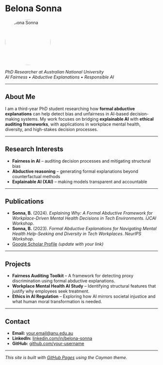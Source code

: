 # Belona Sonna
<img src="profile.jpg" alt="Belona Sonna" width="150" style="border-radius:50%;">

_PhD Researcher at Australian National University_  
_AI Fairness • Abductive Explanations • Responsible AI_

---

## About Me

I am a third-year PhD student researching how **formal abductive explanations** can help detect bias and unfairness in AI-based decision-making systems. My work focuses on bridging **explainable AI** with **ethical auditing frameworks**, with applications in workplace mental health, diversity, and high-stakes decision processes.

---

## Research Interests

- **Fairness in AI** – auditing decision processes and mitigating structural bias  
- **Abductive reasoning** – generating formal explanations beyond counterfactual methods  
- **Explainable AI (XAI)** – making models transparent and accountable  

---

## Publications

- **Sonna, B.** (2024). *Explaining Why: A Formal Abductive Framework for Workplace-Driven Mental Health Decisions in Tech Environments*. _IJCAI Workshop_.  
- **Sonna, B.** (2023). *Formal Abductive Explanations for Navigating Mental Health Help-Seeking and Diversity in Tech Workplaces*. _NeurIPS Workshop_.  
- [Google Scholar Profile](https://scholar.google.com/) _(update with your link)_  

---

## Projects

- **Fairness Auditing Toolkit** – A framework for detecting proxy discrimination using formal abductive explanations.  
- **Workplace Mental Health AI Study** – Identifying structural features that justify why employees seek treatment.  
- **Ethics in AI Regulation** – Exploring how AI mirrors societal injustice and what human moral transformation is needed.

---

## Contact

- **Email:** your.email@anu.edu.au  
- **LinkedIn:** [linkedin.com/in/belona-sonna](https://www.linkedin.com/in/belona-sonna/)  
- **GitHub:** [github.com/your-username](https://github.com/your-username)

---

*This site is built with [GitHub Pages](https://pages.github.com/) using the Cayman theme.*
